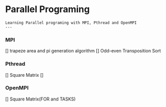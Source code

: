# Parallel Programing


    Learning Parallel programing with MPI, Pthread and OpenMPI
    ---

### MPI
[] trapeze area and pi generation algorithm
[] Odd-even Transposition Sort


### Pthread
[] Square Matrix
[] 


### OpenMPI
[] Square Matrix(FOR and TASKS)
